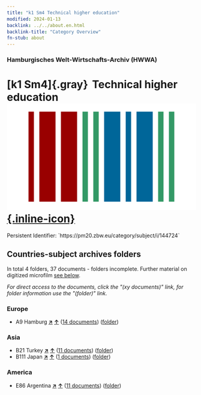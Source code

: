 ```yaml
---
title: "k1 Sm4 Technical higher education"
modified: 2024-01-13
backlink: ../../about.en.html
backlink-title: "Category Overview"
fn-stub: about
---
```


### Hamburgisches Welt-Wirtschafts-Archiv (HWWA)

# [k1 Sm4]{.gray}&#8201; Technical higher education &#160; [![Wikidata](/images/Wikidata-logo.svg "Wikidata"){.inline-icon}](http://www.wikidata.org/entity/Q104700174)

<div class="hint">Persistent Identifier: `https://pm20.zbw.eu/category/subject/i/144724`</div>







## Countries-subject archives folders







In total 4 folders, 37 documents - folders incomplete. Further material on digitized microfilm [see below](#filmsections).

_For direct access to the documents, click the "(xy documents)" link, for folder information use the "(folder)" link._



### Europe

- A9 Hamburg [**&nearr;**](../../../geo/i/140905/about.en.html "Hamburg (all folders)") [**&uarr;**](../../../geo/about.en.html#A9 "Country category system") (<a href="https://pm20.zbw.eu/iiifview/folder/sh/140905,144724" title="about: Hamburg : Technical higher education" target="_blank">14 documents</a>) ([folder](../../../../folder/sh/1409xx/140905/1447xx/144724/about.en.html))

### Asia

- B21 Turkey [**&nearr;**](../../../geo/i/141111/about.en.html "Turkey (all folders)") [**&uarr;**](../../../geo/about.en.html#B21 "Country category system") (<a href="https://pm20.zbw.eu/iiifview/folder/sh/141111,144724" title="about: Turkey : Technical higher education" target="_blank">11 documents</a>) ([folder](../../../../folder/sh/1411xx/141111/1447xx/144724/about.en.html))
- B111 Japan [**&nearr;**](../../../geo/i/141272/about.en.html "Japan (all folders)") [**&uarr;**](../../../geo/about.en.html#B111 "Country category system") (<a href="https://pm20.zbw.eu/iiifview/folder/sh/141272,144724" title="about: Japan : Technical higher education" target="_blank">1 documents</a>) ([folder](../../../../folder/sh/1412xx/141272/1447xx/144724/about.en.html))

### America

- E86 Argentina [**&nearr;**](../../../geo/i/141692/about.en.html "Argentina (all folders)") [**&uarr;**](../../../geo/about.en.html#E86 "Country category system") (<a href="https://pm20.zbw.eu/iiifview/folder/sh/141692,144724" title="about: Argentina : Technical higher education" target="_blank">11 documents</a>) ([folder](../../../../folder/sh/1416xx/141692/1447xx/144724/about.en.html))



<a id="filmsections" />













